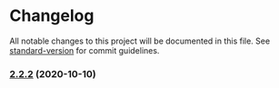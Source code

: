 # Changelog

All notable changes to this project will be documented in this file. See [standard-version](https://github.com/conventional-changelog/standard-version) for commit guidelines.

### [2.2.2](https://github.com/BlackGlory/internet-number/compare/v2.2.1...v2.2.2) (2020-10-10)
